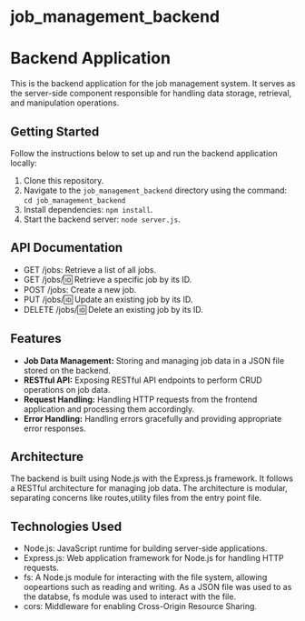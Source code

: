 # job_management_backend
# Backend Application

This is the backend application for the job management system. It serves as the server-side component responsible for handling data storage, retrieval, and manipulation operations.

## Getting Started

Follow the instructions below to set up and run the backend application locally:

1. Clone this repository.
2. Navigate to the `job_management_backend` directory using the command: `cd job_management_backend`
3. Install dependencies: `npm install`.
4. Start the backend server: `node server.js`.

## API Documentation
- GET /jobs: Retrieve a list of all jobs.
- GET /jobs/:id: Retrieve a specific job by its ID.
- POST /jobs: Create a new job.
- PUT /jobs/:id: Update an existing job by its ID.
- DELETE /jobs/:id: Delete an existing job by its ID.

## Features

- **Job Data Management:** Storing and managing job data in a JSON file stored on the backend.
- **RESTful API:** Exposing RESTful API endpoints to perform CRUD operations on job data.
- **Request Handling:** Handling HTTP requests from the frontend application and processing them accordingly.
- **Error Handling:** Handling errors gracefully and providing appropriate error responses.

## Architecture
The backend is built using Node.js with the Express.js framework. It follows a RESTful architecture for managing job data. The architecture is modular, separating concerns like routes,utility files from the entry point file.

## Technologies Used

- Node.js: JavaScript runtime for building server-side applications.
- Express.js: Web application framework for Node.js for handling HTTP requests.
- fs: A Node.js module for interacting with the file system, allowing oopeartions such as reading and writing. As a JSON file was used to as the databse, fs module was used to interact with the file.
- cors: Middleware for enabling Cross-Origin Resource Sharing.
